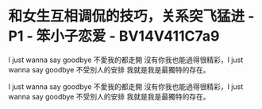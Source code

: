 # 和女生互相调侃的技巧，关系突飞猛进 - P1 - 笨小子恋爱 - BV14V411C7a9

I just wanna say goodbye 不愛我的都走開 沒有你我也能過得很精彩，I just wanna say goodbye 不受別人的安排 我就是我是最獨特的存在。

I just wanna say goodbye 不愛我的都走開 沒有你我也能過得很精彩，I just wanna say goodbye 不受別人的安排 我就是我是最獨特的存在。

